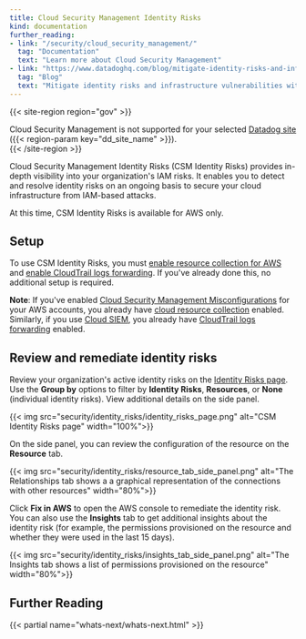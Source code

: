 ```yaml
---
title: Cloud Security Management Identity Risks
kind: documentation
further_reading:
- link: "/security/cloud_security_management/"
  tag: "Documentation"
  text: "Learn more about Cloud Security Management"
- link: "https://www.datadoghq.com/blog/mitigate-identity-risks-and-infrastructure-vulnerabilities-with-datadog/"
  tag: "Blog"
  text: "Mitigate identity risks and infrastructure vulnerabilities with Datadog Cloud Security Management"
---
```


{{< site-region region="gov" >}}
<div class="alert alert-warning">Cloud Security Management is not supported for your selected <a href="/getting_started/site">Datadog site</a> ({{< region-param key="dd_site_name" >}}).</div>
{{< /site-region >}}

Cloud Security Management Identity Risks (CSM Identity Risks) provides in-depth visibility into your organization's IAM risks. It enables you to detect and resolve identity risks on an ongoing basis to secure your cloud infrastructure from IAM-based attacks.

<div class="alert alert-info">At this time, CSM Identity Risks is available for AWS only.</div>

## Setup

To use CSM Identity Risks, you must [enable resource collection for AWS][2] and [enable CloudTrail logs forwarding][4]. If you've already done this, no additional setup is required.

**Note**: If you've enabled [Cloud Security Management Misconfigurations][5] for your AWS accounts, you already have [cloud resource collection][2] enabled. Similarly, if you use [Cloud SIEM][6], you already have [CloudTrail logs forwarding][4] enabled.

## Review and remediate identity risks

Review your organization's active identity risks on the [Identity Risks page][3]. Use the **Group by** options to filter by **Identity Risks**, **Resources**, or **None** (individual identity risks). View additional details on the side panel.

{{< img src="security/identity_risks/identity_risks_page.png" alt="CSM Identity Risks page" width="100%">}}

On the side panel, you can review the configuration of the resource on the **Resource** tab.

{{< img src="security/identity_risks/resource_tab_side_panel.png" alt="The Relationships tab shows a a graphical representation of the connections with other resources" width="80%">}}

Click **Fix in AWS** to open the AWS console to remediate the identity risk. You can also use the **Insights** tab to get additional insights about the identity risk (for example, the permissions provisioned on the resource and whether they were used in the last 15 days).

{{< img src="security/identity_risks/insights_tab_side_panel.png" alt="The Insights tab shows a list of permissions provisioned on the resource" width="80%">}}

## Further Reading

{{< partial name="whats-next/whats-next.html" >}}

[1]: https://app.datadoghq.com/security/csm
[2]: /integrations/amazon_web_services/?tab=roledelegation#cloud-security-posture-management
[3]: https://app.datadoghq.com/security/identities
[4]: /integrations/amazon_cloudtrail#send-logs-to-datadog
[5]: /security/cspm/
[6]: /security/cloud_siem/